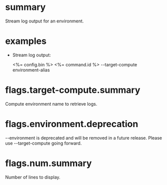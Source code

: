 # summary

Stream log output for an environment.

# examples

- Stream log output:

  <%= config.bin %> <%= command.id %> --target-compute environment-alias

# flags.target-compute.summary

Compute environment name to retrieve logs.

# flags.environment.deprecation

--environment is deprecated and will be removed in a future release. Please use --target-compute going forward.

# flags.num.summary

Number of lines to display.
